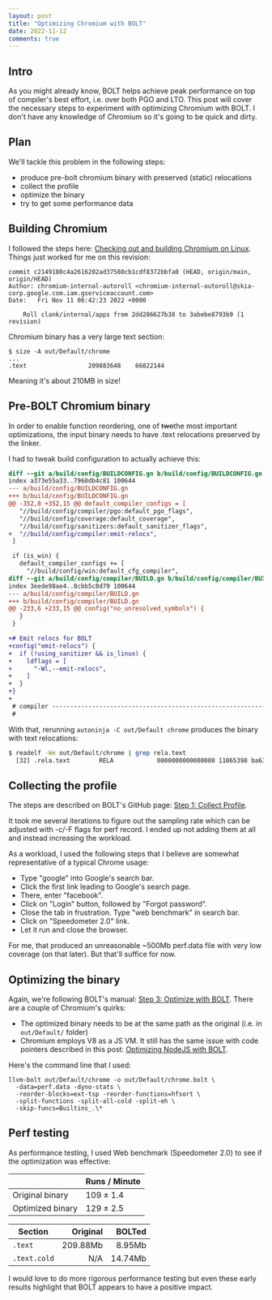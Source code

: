 ```yaml
---
layout: post
title: "Optimizing Chromium with BOLT"
date: 2022-11-12
comments: true
---
```

## Intro
As you might already know, BOLT helps achieve peak performance on top of compiler's best effort, i.e. over both PGO and LTO.
This post will cover the necessary steps to experiment with optimizing Chromium with BOLT. 
I don't have any knowledge of Chromium so it's going to be quick and dirty.

## Plan
We'll tackle this problem in the following steps:
- produce pre-bolt chromium binary with preserved (static) relocations
- collect the profile
- optimize the binary
- try to get some performance data

## Building Chromium
I followed the steps here: [Checking out and building Chromium on Linux](https://chromium.googlesource.com/chromium/src/+/main/docs/linux/build_instructions.md).
Things just worked for me on this revision:
```
commit c2149180c4a2616202ad37580cb1cdf8372bbfa0 (HEAD, origin/main, origin/HEAD)
Author: chromium-internal-autoroll <chromium-internal-autoroll@skia-corp.google.com.iam.gserviceaccount.com>
Date:   Fri Nov 11 06:42:23 2022 +0000

    Roll clank/internal/apps from 2dd286627b38 to 3abebe8793b9 (1 revision)
```

Chromium binary has a very large text section:
```
$ size -A out/Default/chrome
...
.text                 209883648    66822144
```
Meaning it's about 210MB in size!

## Pre-BOLT Chromium binary
In order to enable function reordering, one of <s>two</s>the most important optimizations, the input binary needs to have .text relocations 
preserved by the linker.

I had to tweak build configuration to actually achieve this:
```diff
diff --git a/build/config/BUILDCONFIG.gn b/build/config/BUILDCONFIG.gn
index a373e55a33..7960db4c81 100644
--- a/build/config/BUILDCONFIG.gn
+++ b/build/config/BUILDCONFIG.gn
@@ -352,8 +352,15 @@ default_compiler_configs = [
   "//build/config/compiler/pgo:default_pgo_flags",
   "//build/config/coverage:default_coverage",
   "//build/config/sanitizers:default_sanitizer_flags",
+  "//build/config/compiler:emit-relocs",
 ]

 if (is_win) {
   default_compiler_configs += [
     "//build/config/win:default_cfg_compiler",
diff --git a/build/config/compiler/BUILD.gn b/build/config/compiler/BUILD.gn
index 3eede98ae4..8cbb5c8d79 100644
--- a/build/config/compiler/BUILD.gn
+++ b/build/config/compiler/BUILD.gn
@@ -233,6 +233,15 @@ config("no_unresolved_symbols") {
   }
 }

+# Emit relocs for BOLT
+config("emit-relocs") {
+  if (!using_sanitizer && is_linux) {
+    ldflags = [
+      "-Wl,--emit-relocs",
+    ]
+  }
+}
+
 # compiler ---------------------------------------------------------------------
 #
 ```
 
 With that, rerunning `autoninja -C out/Default chrome` produces the binary with text relocations:
 
```bash
$ readelf -We out/Default/chrome | grep rela.text
  [32] .rela.text        RELA            0000000000000000 11065398 ba63780 18   I 45  16  8
```
 
## Collecting the profile
The steps are described on BOLT's GitHub page: [Step 1: Collect Profile](https://github.com/llvm/llvm-project/tree/main/bolt#step-1-collect-profile).

It took me several iterations to figure out the sampling rate which can be adjusted with -c/-F flags for perf record.
I ended up not adding them at all and instead increasing the workload.

As a workload, I used the following steps that I believe are somewhat representative of a typical Chrome usage:
- Type "google" into Google's search bar.
- Click the first link leading to Google's search page.
- There, enter "facebook".
- Click on "Login" button, followed by "Forgot password".
- Close the tab in frustration. Type "web benchmark" in search bar.
- Click on "Speedometer 2.0" link.
- Let it run and close the browser.

For me, that produced an unreasonable ~500Mb perf.data file with very low coverage (on that later). But that'll suffice for now.

## Optimizing the binary
Again, we're following BOLT's manual: [Step 3: Optimize with BOLT](https://github.com/llvm/llvm-project/tree/main/bolt#step-3-optimize-with-bolt).
There are a couple of Chromium's quirks:
- The optimized binary needs to be at the same path as the original (i.e. in `out/Default/` folder)
- Chromium employs V8 as a JS VM. It still has the same issue with code pointers described in this post: [Optimizing NodeJS with BOLT](https://aaupov.github.io/blog/2020/10/08/bolt-nodejs).

Here's the command line that I used:
```
llvm-bolt out/Default/chrome -o out/Default/chrome.bolt \
  -data=perf.data -dyno-stats \
  -reorder-blocks=ext-tsp -reorder-functions=hfsort \
  -split-functions -split-all-cold -split-eh \
  -skip-funcs=Builtins_.\*
```

## Perf testing
As performance testing, I used Web benchmark (Speedometer 2.0) to see if the optimization was effective:


| | Runs / Minute |
|--|--|
| Original binary | 109 ± 1.4 |
| Optimized binary | 129 ± 2.5 |


| Section | Original | BOLTed |
|---------|---------:|-------:|
| `.text` | 209.88Mb  | 8.95Mb |
| `.text.cold` | N/A | 14.74Mb|

I would love to do more rigorous performance testing but even these early results highlight that BOLT appears to have a positive impact.
